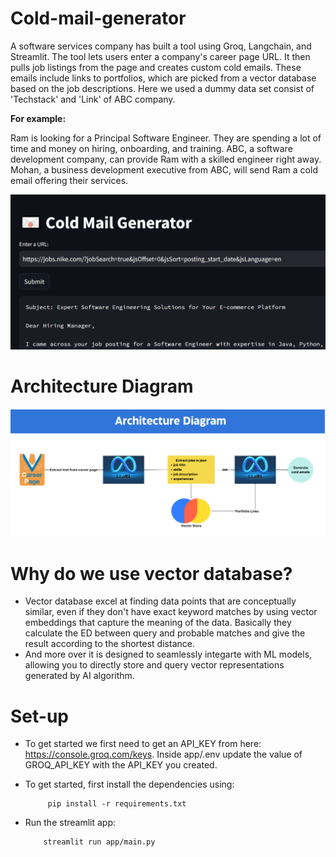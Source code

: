 # Cold-mail-generator

A software services company has built a tool using Groq, Langchain, and Streamlit. The tool lets users enter a company's career page URL. It then pulls job listings from the page and creates custom cold emails. These emails include links to portfolios, which are picked from a vector database based on the job descriptions. Here we used a dummy data set consist of 'Techstack' and 'Link' of ABC company.

**For example:**

Ram is looking for a Principal Software Engineer. They are spending a lot of time and money on hiring, onboarding, and training. ABC, a software development company, can provide Ram with a skilled engineer right away. Mohan, a business development executive from ABC, will send Ram a cold email offering their services.

![img2](./images/img2.png)

# Architecture Diagram

![img2](./images/img1.png)

# Why do we use vector database?
- Vector database excel at finding data points that are conceptually similar, even if they don't have exact keyword matches by using vector embeddings that capture the meaning
  of the data. Basically they calculate the ED between query and probable matches and give the result according to the shortest distance.
- And more over it is designed to seamlessly integarte with ML models, allowing you to directly store and query vector representations generated by AI algorithm.

  
# Set-up

- To get started we first need to get an API_KEY from here: https://console.groq.com/keys. Inside app/.env update the value of GROQ_API_KEY with the API_KEY you created.

- To get started, first install the dependencies using:

           pip install -r requirements.txt

- Run the streamlit app:

          streamlit run app/main.py
